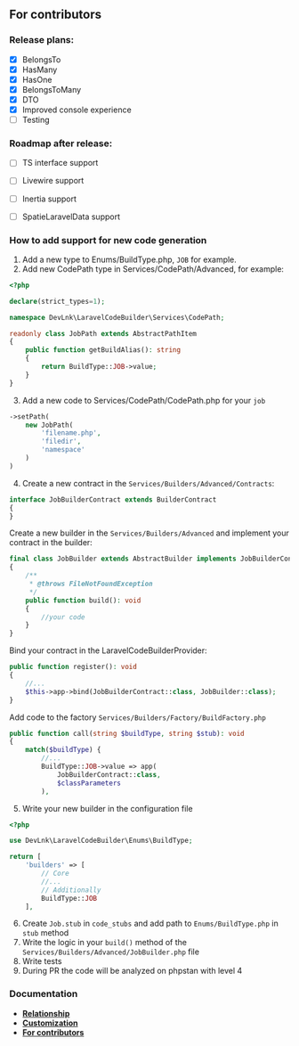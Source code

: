 ## For contributors

### Release plans:
- [x] BelongsTo
- [x] HasMany
- [x] HasOne
- [x] BelongsToMany
- [x] DTO
- [x] Improved console experience
- [ ] Testing

### Roadmap after release:
- [ ] TS interface support
- [ ] Livewire support
- [ ] Inertia support
- [ ] SpatieLaravelData support


### How to add support for new code generation
1. Add a new type to Enums/BuildType.php, `JOB` for example.
2. Add new CodePath type in Services/CodePath/Advanced, for example: 
```php
<?php

declare(strict_types=1);

namespace DevLnk\LaravelCodeBuilder\Services\CodePath;

readonly class JobPath extends AbstractPathItem
{
    public function getBuildAlias(): string
    {
        return BuildType::JOB->value;
    }
}
```
3. Add a new code to Services/CodePath/CodePath.php for your `job`
```php
->setPath(
    new JobPath(
        'filename.php',
        'filedir',
        'namespace'
    )
)
```
4. Create a new contract in the `Services/Builders/Advanced/Contracts`:
```php
interface JobBuilderContract extends BuilderContract
{
}
```
Create a new builder in the `Services/Builders/Advanced` and implement your contract in the builder:
```php
final class JobBuilder extends AbstractBuilder implements JobBuilderContract
{
    /**
     * @throws FileNotFoundException
     */
    public function build(): void
    {
        //your code
    }
}
```
Bind your contract in the LaravelCodeBuilderProvider:
```php
public function register(): void
{
    //...
    $this->app->bind(JobBuilderContract::class, JobBuilder::class);
}
```

Add code to the factory `Services/Builders/Factory/BuildFactory.php`
```php
public function call(string $buildType, string $stub): void
{
    match($buildType) {
        //...
        BuildType::JOB->value => app(
            JobBuilderContract::class,
            $classParameters
        ),
```
5. Write your new builder in the configuration file
```php
<?php

use DevLnk\LaravelCodeBuilder\Enums\BuildType;

return [
    'builders' => [
        // Core
        //...
        // Additionally
        BuildType::JOB
    ],
```
6. Create `Job.stub` in `code_stubs` and add path to `Enums/BuildType.php` in `stub` method
7. Write the logic in your `build()` method of the `Services/Builders/Advanced/JobBuilder.php` file
8. Write tests
9. During PR the code will be analyzed on phpstan with level 4
### Documentation
- **[Relationship](https://github.com/dev-lnk/laravel-code-builder/blob/master/docs/relationship.md)**
- **[Customization](https://github.com/dev-lnk/laravel-code-builder/blob/master/docs/customization.md)**
- **[For contributors](https://github.com/dev-lnk/laravel-code-builder/blob/master/docs/for_contributors.md)**